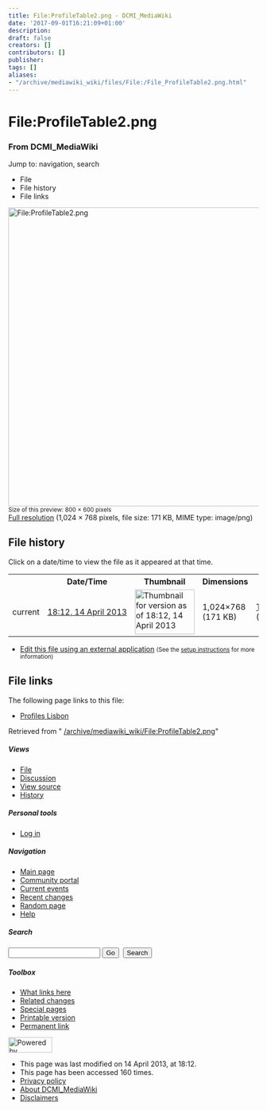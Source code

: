 ```yaml
---
title: File:ProfileTable2.png - DCMI_MediaWiki
date: '2017-09-01T16:21:09+01:00'
description: 
draft: false
creators: []
contributors: []
publisher: 
tags: []
aliases:
- "/archive/mediawiki_wiki/files/File:/File_ProfileTable2.png.html"
---
```


<a id="top"></a>
# File:ProfileTable2.png

### From DCMI\_MediaWiki

Jump to: navigation, search
<!-- start content -->
- File
- File history
- File links

 [<img alt="File:ProfileTable2.png" src="/images/c/cb/ProfileTable2.png" width="800" height="600">](/archive/mediawiki_wiki/files/ProfileTable2.png)  
<small>Size of this preview: 800 × 600 pixels</small>  
 [Full resolution](/images/c/cb/ProfileTable2.png)‎ (1,024 × 768 pixels, file size: 171 KB, MIME type: image/png)
<!-- 
NewPP limit report
Preprocessor node count: 0/1000000
Post-expand include size: 0/2097152 bytes
Template argument size: 0/2097152 bytes
Expensive parser function count: 0/100
-->
## File history

Click on a date/time to view the file as it appeared at that time.

<table class="wikitable filehistory">
  <tr>
    <td></td>
    <th>Date/Time</th>
    <th>Thumbnail</th>
    <th>Dimensions</th>
    <th>User</th>
    <th>Comment</th>
  </tr>
  <tr>
    <td>current</td>
    <td class="filehistory-selected" style="white-space: nowrap;"><a href="/archive/mediawiki_wiki/files/ProfileTable2.png">18:12, 14 April 2013</a></td>
    <td><a href="/images/c/cb/ProfileTable2.png"><img alt="Thumbnail for version as of 18:12, 14 April 2013" src="/images/c/cb/ProfileTable2.png" width="120" height="90"></a></td>
    <td>1,024×768 <span style="white-space: nowrap;">(171 KB)</span>
    </td>
    <td>
      <a href="/index.php/User:TomBaker" title="User:TomBaker" class="mw-userlink">TomBaker</a> <span style="white-space: nowrap;"> <span class="mw-usertoollinks">(<a href="/index.php?title=User_talk:TomBaker&amp;action=edit&amp;redlink=1" class="new" title="User talk:TomBaker (page does not exist)">Talk</a> | <a href="/index.php/Special:Contributions/TomBaker" title="Special:Contributions/TomBaker">contribs</a>)</span></span>
    </td>
    <td></td>
  </tr>
</table>

  

- [Edit this file using an external application](/index.php?title=File:ProfileTable2.png&action=edit&externaledit=true&mode=file "File:ProfileTable2.png") <small>(See the <a href="http://www.mediawiki.org/wiki/Manual:External_editors" class="external text" rel="nofollow">setup instructions</a> for more information)</small>

## File links

The following page links to this file:

- [Profiles Lisbon](/index.php/Profiles_Lisbon "Profiles Lisbon")

Retrieved from " [/archive/mediawiki_wiki/File:ProfileTable2.png](/archive/mediawiki_wiki/files/File:/File:ProfileTable2.png.html)"

<!-- end content -->

##### Views

- [File](/archive/mediawiki_wiki/files/File:/File:ProfileTable2.png.html "View the file page [c]")
- [Discussion](/index.php?title=File_talk:ProfileTable2.png&action=edit&redlink=1 "Discussion about the content page [t]")
- [View source](/index.php?title=File:ProfileTable2.png&action=edit "This page is protected.
You can view its source [e]")
- [History](/index.php?title=File:ProfileTable2.png&action=history "Past revisions of this page [h]")

##### Personal tools

- [Log in](/index.php?title=Special:UserLogin&returnto=File:ProfileTable2.png "You are encouraged to log in; however, it is not mandatory [o]")

<script type="text/javascript"> if (window.isMSIE55) fixalpha(); </script>

##### Navigation

- [Main page](/index.php/Main_Page "Visit the main page [z]")
- [Community portal](/index.php/DCMI_MediaWiki:Community_portal "About the project, what you can do, where to find things")
- [Current events](/index.php/DCMI_MediaWiki:Current_events "Find background information on current events")
- [Recent changes](/index.php/Special:RecentChanges "The list of recent changes in the wiki [r]")
- [Random page](/index.php/Special:Random "Load a random page [x]")
- [Help](/index.php/Help:Contents "The place to find out")

##### <label for="searchInput">Search</label>

<form action="/index.php" id="searchform">
				<input type="hidden" name="title" value="Special:Search">
				<input id="searchInput" title="Search DCMI_MediaWiki" accesskey="f" type="search" name="search">
				<input type="submit" name="go" class="searchButton" id="searchGoButton" value="Go" title="Go to a page with this exact name if exists"> 
				<input type="submit" name="fulltext" class="searchButton" id="mw-searchButton" value="Search" title="Search the pages for this text">
			</form>

##### Toolbox

- [What links here](/index.php/Special:WhatLinksHere/File:ProfileTable2.png "List of all wiki pages that link here [j]")
- [Related changes](/index.php/Special:RecentChangesLinked/File:ProfileTable2.png "Recent changes in pages linked from this page [k]")
- [Special pages](/index.php/Special:SpecialPages "List of all special pages [q]")
- [Printable version](/index.php?title=File:ProfileTable2.png&printable=yes "Printable version of this page [p]")
- [Permanent link](/index.php?title=File:ProfileTable2.png&oldid=4834 "Permanent link to this revision of the page")

<!-- end of the left (by default at least) column -->

 [<img src="/skins/common/images/poweredby_mediawiki_88x31.png" height="31" width="88" alt="Powered by MediaWiki">](http://www.mediawiki.org/)

- This page was last modified on 14 April 2013, at 18:12.
- This page has been accessed 160 times.
- [Privacy policy](/index.php/DCMI_MediaWiki:Privacy_policy "DCMI MediaWiki:Privacy policy")
- [About DCMI\_MediaWiki](/index.php/DCMI_MediaWiki:About "DCMI MediaWiki:About")
- [Disclaimers](/index.php/DCMI_MediaWiki:General_disclaimer "DCMI MediaWiki:General disclaimer")

<script>if (window.runOnloadHook) runOnloadHook();</script><!-- Served in 0.453 secs. -->
